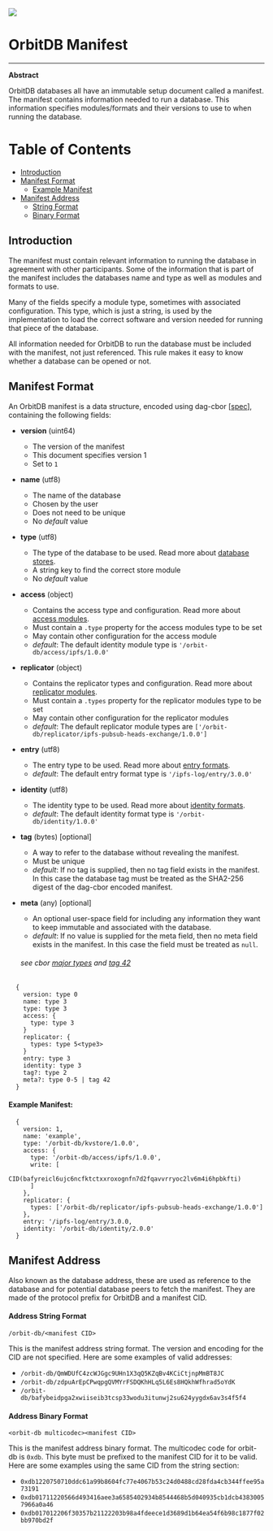 ![](https://img.shields.io/badge/status-wip-orange.svg?style=flat-square)

# OrbitDB Manifest

-----

**Abstract**

OrbitDB databases all have an immutable setup document called a manifest. The manifest contains information needed to run a database. This information specifies modules/formats and their versions to use to when running the database.

# Table of Contents

- [Introduction](#introduction)
- [Manifest Format](#manifest-format)
  - [Example Manifest](#example-manifest)
- [Manifest Address](#manifest-address)
  - [String Format](#address-string-format)
  - [Binary Format](#address-binary-format)

## Introduction

The manifest must contain relevant information to running the database in agreement with other participants. Some of the information that is part of the manifest includes the databases name and type as well as modules and formats to use.

Many of the fields specify a module type, sometimes with associated configuration. This type, which is just a string, is used by the implementation to load the correct software and version needed for running that piece of the database.

All information needed for OrbitDB to run the database must be included with the manifest, not just referenced. This rule makes it easy to know whether a database can be opened or not.

## Manifest Format

An OrbitDB manifest is a data structure, encoded using dag-cbor [[spec](https://github.com/ipld/ipld/blob/master/specs/codecs/dag-cbor/spec.md)], containing the following fields:

- **version** (uint64)
  - The version of the manifest
  - This document specifies version 1
  - Set to `1`


- **name** (utf8)
  - The name of the database
  - Chosen by the user
  - Does not need to be unique
  - No *default* value


- **type** (utf8)
  - The type of the database to be used. Read more about [database stores]().
  - A string key to find the correct store module
  - No *default* value


- **access** (object)
  - Contains the access type and configuration. Read more about [access modules]().
  - Must contain a `.type` property for the access modules type to be set
  - May contain other configuration for the access module
  - *default*: The default identity module type is `'/orbit-db/access/ipfs/1.0.0'`


- **replicator** (object)
  - Contains the replicator types and configuration. Read more about [replicator modules]().
  - Must contain a `.types` property for the replicator modules type to be set
  - May contain other configuration for the replicator modules
  - *default*: The default replicator module types are `['/orbit-db/replicator/ipfs-pubsub-heads-exchange/1.0.0']`


- **entry** (utf8)
  - The entry type to be used. Read more about [entry formats]().
  - *default*: The default entry format type is `'/ipfs-log/entry/3.0.0'`


- **identity** (utf8)
  - The identity type to be used. Read more about [identity formats]().
  - *default*: The default identity format type is `'/orbit-db/identity/1.0.0'`


- **tag** (bytes) [optional]
  - A way to refer to the database without revealing the manifest.
  - Must be unique
  - *default*: If no tag is supplied, then no tag field exists in the manifest. In this case the database tag must be treated as the SHA2-256 digest of the dag-cbor encoded manifest.


- **meta** (any) [optional]
  - An optional user-space field for including any information they want to keep immutable and associated with the database.
  - *default*: If no value is supplied for the meta field, then no meta field exists in the manifest. In this case the field must be treated as `null`.



  ###### see cbor [major types](https://www.rfc-editor.org/rfc/rfc8949.html#section-3.1) and [tag 42](https://github.com/ipld/cid-cbor/)
```
  {
    version: type 0
    name: type 3
    type: type 3
    access: {
      type: type 3
    }
    replicator: {
      types: type 5<type3>
    }
    entry: type 3
    identity: type 3
    tag?: type 2
    meta?: type 0-5 | tag 42
  }
```

#### Example Manifest:

```
  {
    version: 1,
    name: 'example',
    type: '/orbit-db/kvstore/1.0.0',
    access: {
      type: '/orbit-db/access/ipfs/1.0.0',
      write: [
        CID(bafyreicl6ujc6ncfktctxxroxognfn7d2fqavvrryoc2lv6m4i6hpbkfti)
      ]
    },
    replicator: {
      types: ['/orbit-db/replicator/ipfs-pubsub-heads-exchange/1.0.0']
    },
    entry: '/ipfs-log/entry/3.0.0,
    identity: '/orbit-db/identity/2.0.0'
  }
```

## Manifest Address

  Also known as the database address, these are used as reference to the database and for potential database peers to fetch the manifest. They are made of the protocol prefix for OrbitDB and a manifest CID.

#### Address String Format

  `/orbit-db/<manifest CID>`

  This is the manifest address string format. The version and encoding for the CID are not specified. Here are some examples of valid addresses:

  - `/orbit-db/QmWDUfC4zcWJGgc9UHn1X3qQ5KZqBv4KCiCtjnpMmBT8JC`
  - `/orbit-db/zdpuArEpCPwqpgQVMYrFSDQKhHLq5L6Es8HQkhWfhrad5oYdK`
  - `/orbit-db/bafybeidpga2xwiiseib3tcsp33wodu3itunwj2su624yygdx6av3s4f5f4`

#### Address Binary Format

  `<orbit-db multicodec><manifest CID>`

  This is the manifest address binary format. The multicodec code for orbit-db is `0xdb`. This byte must be prefixed to the manifest CID for it to be valid. Here are some examples using the same CID from the string section:

  - `0xdb1220750710ddc61a99b8604fc77e4067b53c24d0488cd28fda4cb344ffee95a73191`
  - `0xdb01711220566d493416aee3a6585402934b8544468b5d040935cb1dcb43830057966a0a46`
  - `0xdb017012206f30357b21122203b98a4fdeece1d3689d1b64ea54f6b98c1877f02bb970bd2f`
